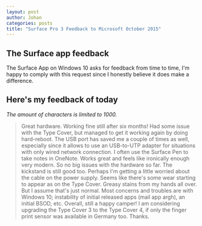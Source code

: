 ```yaml
---
layout: post
author: Johan
categories: posts
title: "Surface Pro 3 Feedback to Microsoft October 2015"
---
```


## The Surface app feedback

The Surface App on Windows 10 asks for feedback from time to time, I'm happy to comply with this request since I honestly believe it does make a difference.

## Here's my feedback of today

*The amount of characters is limited to 1000.*

> Great hardware. Working fine still after six months! Had some issue with the Type Cover, but managed to get it working again by doing hard-reboot. The USB port has saved me a couple of times as well, especially since it allows to use an USB-to-UTP adapter for situations with only wired network connection. I often use the Surface Pen to take notes in OneNote. Works great and feels like ironically enough very modern. So no big issues with the hardware so far. The kickstand is still good too. Perhaps I'm getting a little worried about the cable on the power supply. Seems like there's some wear starting to appear as on the Type Cover. Greasy stains from my hands all over. But I assume that's just normal. Most concerns and troubles are with Windows 10; instability of initial released apps (mail app argh), an initial BSOD, etc. Overall, still a happy camper! I am considering upgrading the Type Cover 3 to the Type Cover 4, if only the finger print sensor was available in Germany too. Thanks.